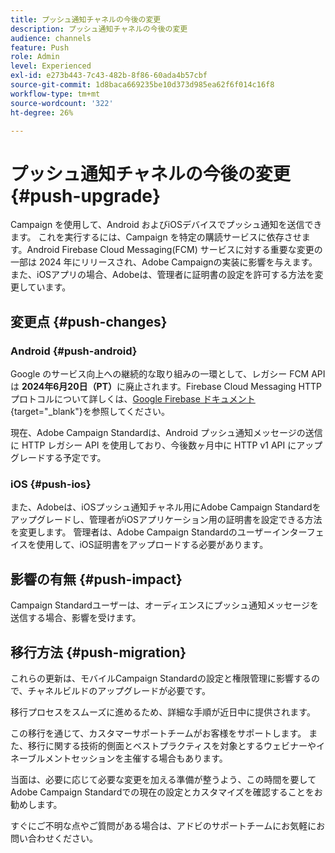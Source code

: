```yaml
---
title: プッシュ通知チャネルの今後の変更
description: プッシュ通知チャネルの今後の変更
audience: channels
feature: Push
role: Admin
level: Experienced
exl-id: e273b443-7c43-482b-8f86-60ada4b57cbf
source-git-commit: 1d8baca669235be10d373d985ea62f6f014c16f8
workflow-type: tm+mt
source-wordcount: '322'
ht-degree: 26%

---
```


# プッシュ通知チャネルの今後の変更 {#push-upgrade}

Campaign を使用して、Android およびiOSデバイスでプッシュ通知を送信できます。 これを実行するには、Campaign を特定の購読サービスに依存させます。Android Firebase Cloud Messaging(FCM) サービスに対する重要な変更の一部は 2024 年にリリースされ、Adobe Campaignの実装に影響を与えます。 また、iOSアプリの場合、Adobeは、管理者に証明書の設定を許可する方法を変更しています。

## 変更点 {#push-changes}

### Android {#push-android}

Google のサービス向上への継続的な取り組みの一環として、レガシー FCM API は **2024年6月20日（PT）**&#x200B;に廃止されます。Firebase Cloud Messaging HTTP プロトコルについて詳しくは、[Google Firebase ドキュメント](https://firebase.google.com/docs/cloud-messaging/http-server-ref?hl=ja){target="_blank"}を参照してください。

現在、Adobe Campaign Standardは、Android プッシュ通知メッセージの送信に HTTP レガシー API を使用しており、今後数ヶ月中に HTTP v1 API にアップグレードする予定です。

### iOS {#push-ios}

また、Adobeは、iOSプッシュ通知チャネル用にAdobe Campaign Standardをアップグレードし、管理者がiOSアプリケーション用の証明書を設定できる方法を変更します。 管理者は、Adobe Campaign Standardのユーザーインターフェイスを使用して、iOS証明書をアップロードする必要があります。

## 影響の有無 {#push-impact}

Campaign Standardユーザーは、オーディエンスにプッシュ通知メッセージを送信する場合、影響を受けます。

## 移行方法 {#push-migration}

これらの更新は、モバイルCampaign Standardの設定と権限管理に影響するので、チャネルビルドのアップグレードが必要です。

移行プロセスをスムーズに進めるため、詳細な手順が近日中に提供されます。

この移行を通じて、カスタマーサポートチームがお客様をサポートします。 また、移行に関する技術的側面とベストプラクティスを対象とするウェビナーやイネーブルメントセッションを主催する場合もあります。

当面は、必要に応じて必要な変更を加える準備が整うよう、この時間を要してAdobe Campaign Standardでの現在の設定とカスタマイズを確認することをお勧めします。

すぐにご不明な点やご質問がある場合は、アドビのサポートチームにお気軽にお問い合わせください。
